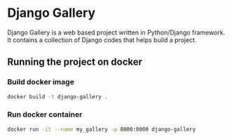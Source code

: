 # Django Gallery

Django Gallery is a web based project written in Python/Django framework. It contains a collection of Django codes that helps build a project.

## Running the project on docker

### Build docker image
```bash
docker build -t django-gallery .
```

### Run docker container
```bash
docker run -it --name my_gallery -p 8000:8000 django-gallery
```